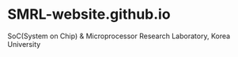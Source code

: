# SMRL-website.github.io
SoC(System on Chip) &amp; Microprocessor Research Laboratory, Korea University
